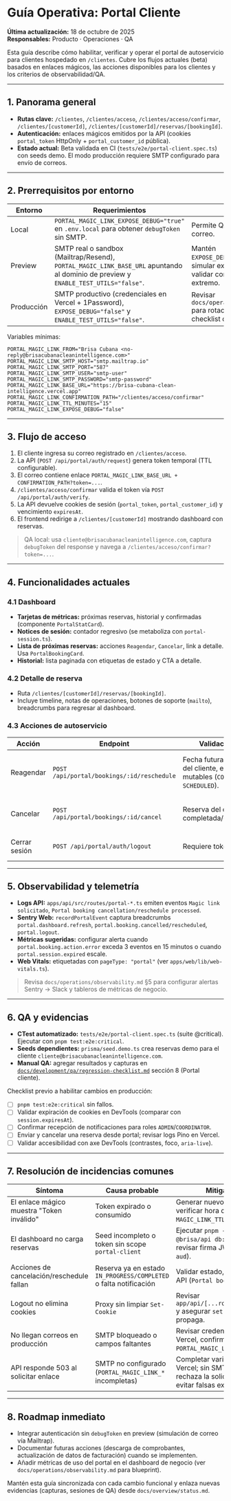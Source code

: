 # Guía Operativa: Portal Cliente

**Última actualización:** 18 de octubre de 2025  
**Responsables:** Producto · Operaciones · QA

Esta guía describe cómo habilitar, verificar y operar el portal de autoservicio para clientes hospedado en `/clientes`. Cubre los flujos actuales (beta) basados en enlaces mágicos, las acciones disponibles para los clientes y los criterios de observabilidad/QA.

---

## 1. Panorama general

- **Rutas clave:** `/clientes`, `/clientes/acceso`, `/clientes/acceso/confirmar`, `/clientes/[customerId]`, `/clientes/[customerId]/reservas/[bookingId]`.
- **Autenticación:** enlaces mágicos emitidos por la API (cookies `portal_token` HttpOnly + `portal_customer_id` pública).
- **Estado actual:** Beta validada en CI (`tests/e2e/portal-client.spec.ts`) con seeds demo. El modo producción requiere SMTP configurado para envío de correos.

---

## 2. Prerrequisitos por entorno

| Entorno    | Requerimientos                                                                                                                     | Notas                                                                                               |
| ---------- | ---------------------------------------------------------------------------------------------------------------------------------- | --------------------------------------------------------------------------------------------------- |
| Local      | `PORTAL_MAGIC_LINK_EXPOSE_DEBUG="true"` en `.env.local` para obtener `debugToken` sin SMTP.                                        | Permite QA rápido sin correo.                                                                       |
| Preview    | SMTP real o sandbox (Mailtrap/Resend), `PORTAL_MAGIC_LINK_BASE_URL` apuntando al dominio de preview y `ENABLE_TEST_UTILS="false"`. | Mantén `EXPOSE_DEBUG="false"` para simular experiencia real y validar correos de extremo a extremo. |
| Producción | SMTP productivo (credenciales en Vercel + 1Password), `EXPOSE_DEBUG="false"` y `ENABLE_TEST_UTILS="false"`.                        | Revisar `docs/operations/security.md` para rotación de claves y checklist de correo.                |

Variables mínimas:

```dotenv
PORTAL_MAGIC_LINK_FROM="Brisa Cubana <no-reply@brisacubanacleanintelligence.com>"
PORTAL_MAGIC_LINK_SMTP_HOST="smtp.mailtrap.io"
PORTAL_MAGIC_LINK_SMTP_PORT="587"
PORTAL_MAGIC_LINK_SMTP_USER="smtp-user"
PORTAL_MAGIC_LINK_SMTP_PASSWORD="smtp-password"
PORTAL_MAGIC_LINK_BASE_URL="https://brisa-cubana-clean-intelligence.vercel.app"
PORTAL_MAGIC_LINK_CONFIRMATION_PATH="/clientes/acceso/confirmar"
PORTAL_MAGIC_LINK_TTL_MINUTES="15"
PORTAL_MAGIC_LINK_EXPOSE_DEBUG="false"
```

---

## 3. Flujo de acceso

1. El cliente ingresa su correo registrado en `/clientes/acceso`.
2. La API (`POST /api/portal/auth/request`) genera token temporal (TTL configurable).
3. El correo contiene enlace `PORTAL_MAGIC_LINK_BASE_URL + CONFIRMATION_PATH?token=...`.
4. `/clientes/acceso/confirmar` valida el token vía `POST /api/portal/auth/verify`.
5. La API devuelve cookies de sesión (`portal_token`, `portal_customer_id`) y vencimiento `expiresAt`.
6. El frontend redirige a `/clientes/[customerId]` mostrando dashboard con reservas.

> QA local: usa `cliente@brisacubanacleanintelligence.com`, captura `debugToken` del response y navega a `/clientes/acceso/confirmar?token=...`.

---

## 4. Funcionalidades actuales

### 4.1 Dashboard

- **Tarjetas de métricas:** próximas reservas, historial y confirmadas (componente `PortalStatCard`).
- **Notices de sesión:** contador regresivo (se metaboliza con `portal-session.ts`).
- **Lista de próximas reservas:** acciones `Reagendar`, `Cancelar`, link a detalle. Usa `PortalBookingCard`.
- **Historial:** lista paginada con etiquetas de estado y CTA a detalle.

### 4.2 Detalle de reserva

- Ruta `/clientes/[customerId]/reservas/[bookingId]`.
- Incluye timeline, notas de operaciones, botones de soporte (`mailto`), breadcrumbs para regresar al dashboard.

### 4.3 Acciones de autoservicio

| Acción        | Endpoint                                   | Validaciones                                                                    | Efecto                                                                                      |
| ------------- | ------------------------------------------ | ------------------------------------------------------------------------------- | ------------------------------------------------------------------------------------------- |
| Reagendar     | `POST /api/portal/bookings/:id/reschedule` | Fecha futura, reserva del cliente, estados mutables (`CONFIRMED`, `SCHEDULED`). | Actualiza `scheduledAt`, registra nota opcional, genera notificación `BOOKING_RESCHEDULED`. |
| Cancelar      | `POST /api/portal/bookings/:id/cancel`     | Reserva del cliente, no completada/cancelada.                                   | Marca `CANCELLED`, registra motivo, notificación `BOOKING_CANCELLED`.                       |
| Cerrar sesión | `POST /api/portal/auth/logout`             | Requiere token portal                                                           | Limpia cookies y redirige a `/clientes/acceso`.                                             |

---

## 5. Observabilidad y telemetría

- **Logs API:** `apps/api/src/routes/portal-*.ts` emiten eventos `Magic link solicitado`, `Portal booking cancellation/reschedule processed`.
- **Sentry Web:** `recordPortalEvent` captura breadcrumbs `portal.dashboard.refresh`, `portal.booking.cancelled/rescheduled`, `portal.logout`.
- **Métricas sugeridas:** configurar alerta cuando `portal.booking.action.error` exceda 3 eventos en 15 minutos o cuando `portal.session.expired` escale.
- **Web Vitals:** etiquetadas con `pageType: "portal"` (ver `apps/web/lib/web-vitals.ts`).

> Revisa `docs/operations/observability.md` §5 para configurar alertas Sentry → Slack y tableros de métricas de negocio.

---

## 6. QA y evidencias

- **CTest automatizado:** `tests/e2e/portal-client.spec.ts` (suite @critical). Ejecutar con `pnpm test:e2e:critical`.
- **Seeds dependientes:** `prisma/seed.demo.ts` crea reservas demo para el cliente `cliente@brisacubanacleanintelligence.com`.
- **Manual QA:** agregar resultados y capturas en [`docs/development/qa/regression-checklist.md`](../qa/regression-checklist.md) sección 8 (Portal cliente).

Checklist previo a habilitar cambios en producción:

- [ ] `pnpm test:e2e:critical` sin fallos.
- [ ] Validar expiración de cookies en DevTools (comparar con `session.expiresAt`).
- [ ] Confirmar recepción de notificaciones para roles `ADMIN`/`COORDINATOR`.
- [ ] Enviar y cancelar una reserva desde portal; revisar logs Pino en Vercel.
- [ ] Validar accesibilidad con axe DevTools (contrastes, foco, `aria-live`).

---

## 7. Resolución de incidencias comunes

| Síntoma                                   | Causa probable                                                    | Mitigación                                                                                           |
| ----------------------------------------- | ----------------------------------------------------------------- | ---------------------------------------------------------------------------------------------------- |
| El enlace mágico muestra "Token inválido" | Token expirado o consumido                                        | Generar nuevo enlace; verificar hora del servidor y `MAGIC_LINK_TTL_MINUTES`.                        |
| El dashboard no carga reservas            | Seed incompleto o token sin scope `portal-client`                 | Ejecutar `pnpm --filter @brisa/api db:seed:demo` o revisar firma JWT (`scope`, `aud`).               |
| Acciones de cancelación/reschedule fallan | Reserva ya en estado `IN_PROGRESS/COMPLETED` o falta notificación | Validar estado, revisar logs API (`Portal booking ...`).                                             |
| Logout no elimina cookies                 | Proxy sin limpiar `Set-Cookie`                                    | Revisar `app/api/[...route]/route.ts` y asegurar `set-cookie` se propaga.                            |
| No llegan correos en producción           | SMTP bloqueado o campos faltantes                                 | Revisar credenciales en Vercel, confirmar `PORTAL_MAGIC_LINK_FROM`.                                  |
| API responde 503 al solicitar enlace      | SMTP no configurado (`PORTAL_MAGIC_LINK_*` incompletas)           | Completar variables en Vercel; sin SMTP la API rechaza la solicitud para evitar falsas expectativas. |

---

## 8. Roadmap inmediato

- Integrar autenticación sin `debugToken` en preview (simulación de correo vía Mailtrap).
- Documentar futuras acciones (descarga de comprobantes, actualización de datos de facturación) cuando se implementen.
- Añadir métricas de uso del portal en el dashboard de negocio (ver `docs/operations/observability.md` para blueprint).

Mantén esta guía sincronizada con cada cambio funcional y enlaza nuevas evidencias (capturas, sesiones de QA) desde `docs/overview/status.md`.
